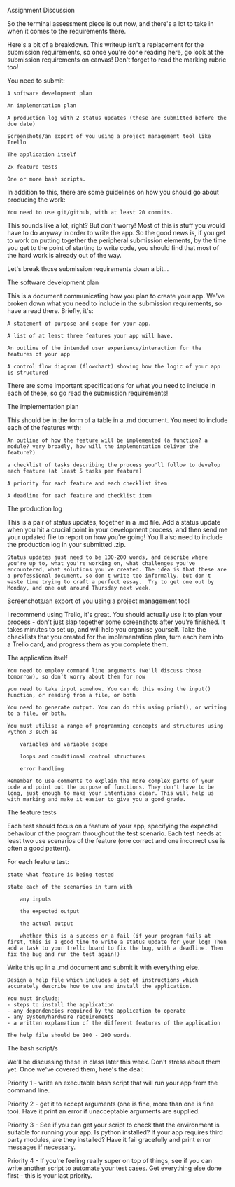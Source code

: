 Assignment Discussion

So the terminal assessment piece is out now, and there's a lot to take in when it comes to the requirements there. 

Here's a bit of a breakdown.  This writeup isn't a replacement for the submission requirements, so once you're done reading here, go look at the submission requirements on canvas! Don't forget to read the marking rubric too!

You need to submit:

    A software development plan

    An implementation plan

    A production log with 2 status updates (these are submitted before the due date)

    Screenshots/an export of you using a project management tool like Trello

    The application itself

    2x feature tests

    One or more bash scripts.

In addition to this, there are some guidelines on how you should go about producing the work:

    You need to use git/github, with at least 20 commits. 

This sounds like a lot, right? But don't worry! Most of this is stuff you would have to do anyway in order to write the app. So the good news is, if you get to work on putting together the peripheral submission elements, by the time you get to the point of starting to write code, you should find that most of the hard work is already out of the way.

Let's break those submission requirements down a bit...

The software development plan

This is a document communicating how you plan to create your app. We've broken down what you need to include in the submission requirements, so have a read there. Briefly, it's:

    A statement of purpose and scope for your app. 

    A list of at least three features your app will have.

    An outline of the intended user experience/interaction for the features of your app

    A control flow diagram (flowchart) showing how the logic of your app is structured

There are some important specifications for what you need to include in each of these, so go read the submission requirements!  

The implementation plan

This should be in the form of a table in a .md document. You need to include each of the features with:

    An outline of how the feature will be implemented (a function? a module? very broadly, how will the implementation deliver the feature?)

    a checklist of tasks describing the process you'll follow to develop each feature (at least 5 tasks per feature)

    A priority for each feature and each checklist item

    A deadline for each feature and checklist item

The production log

This is a pair of status updates, together in a .md file.  Add a status update when you hit a crucial point in your development process, and then send me your updated file to report on how you're going! You'll also need to include the production log in your submitted .zip. 

    Status updates just need to be 100-200 words, and describe where you're up to, what you're working on, what challenges you've encountered, what solutions you've created. The idea is that these are a professional document, so don't write too informally, but don't waste time trying to craft a perfect essay.  Try to get one out by Monday, and one out around Thursday next week.

Screenshots/an export of you using a project management tool

I recommend using Trello, it's great. You should actually use it to plan your process - don't just slap together some screenshots after you're finished. It takes minutes to set up, and will help you organise yourself. Take the checklists that you created for the implementation plan, turn each item into a Trello card, and progress them as you complete them.

The application itself

    You need to employ command line arguments (we'll discuss those tomorrow), so don't worry about them for now

    you need to take input somehow. You can do this using the input() function, or reading from a file, or both

    You need to generate output. You can do this using print(), or writing to a file, or both.

    You must utilise a range of programming concepts and structures using Python 3 such as

        variables and variable scope

        loops and conditional control structures

        error handling

    Remember to use comments to explain the more complex parts of your code and point out the purpose of functions. They don't have to be long, just enough to make your intentions clear. This will help us with marking and make it easier to give you a good grade.

The feature tests 

Each test should focus on a feature of your app, specifying the expected behaviour of the program throughout the test scenario. Each test needs at least two use scenarios of the feature (one correct and one incorrect use is often a good pattern). 

For each feature test:

    state what feature is being tested

    state each of the scenarios in turn with

        any inputs

        the expected output

        the actual output

        whether this is a success or a fail (if your program fails at first, this is a good time to write a status update for your log! Then add a task to your trello board to fix the bug, with a deadline. Then fix the bug and run the test again!)

Write this up in a .md document and submit it with everything else.


    Design a help file which includes a set of instructions which accurately describe how to use and install the application.

    You must include:
    - steps to install the application
    - any dependencies required by the application to operate
    - any system/hardware requirements
    - a written explanation of the different features of the application

    The help file should be 100 - 200 words.
 

The bash script/s

We'll be discussing these in class later this week. Don't stress about them yet. Once we've covered them, here's the deal:

Priority 1 - write an executable bash script that will run your app from the command line.

Priority 2 - get it to accept arguments (one is fine, more than one is fine too). Have it print an error if unacceptable arguments are supplied. 

Priority 3 - See if you can get your script to check that the environment is suitable for running your app. Is python installed? If your app requires third party modules, are they installed? Have it fail gracefully and print error messages if necessary. 

Priority 4 - If you're feeling really super on top of things, see if you can write another script to automate your test cases. Get everything else done first - this is your last priority.
